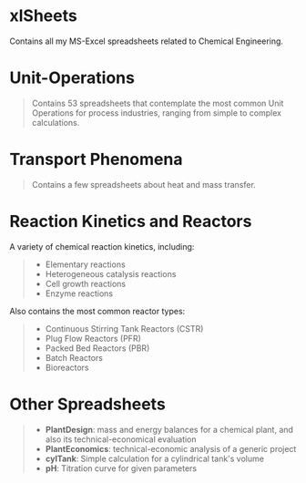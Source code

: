 # xlSheets

Contains all my MS-Excel spreadsheets related to Chemical Engineering.

# Unit-Operations
> Contains 53 spreadsheets that contemplate the most common Unit Operations for process industries, ranging from simple to complex calculations. 

# Transport Phenomena
> Contains a few spreadsheets about heat and mass transfer.

# Reaction Kinetics and Reactors
A variety of chemical reaction kinetics, including:
> - Elementary reactions
> - Heterogeneous catalysis reactions
> - Cell growth reactions
> - Enzyme reactions

Also contains the most common reactor types: 
> - Continuous Stirring Tank Reactors (CSTR)
> - Plug Flow Reactors (PFR)
> - Packed Bed Reactors (PBR)
> - Batch Reactors
> - Bioreactors

# Other Spreadsheets
> - **PlantDesign**: mass and energy balances for a chemical plant, and also its technical-economical evaluation 
> - **PlantEconomics**: technical-economic analysis of a generic project
> - **cylTank**: Simple calculation for a cylindrical tank's volume
> - **pH**: Titration curve for given parameters
